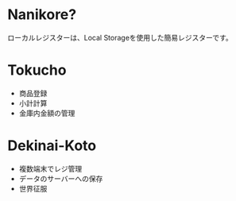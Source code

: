 # Nanikore?
ローカルレジスターは、Local Storageを使用した簡易レジスターです。

# Tokucho
- 商品登録
- 小計計算
- 金庫内金額の管理

# Dekinai-Koto
- 複数端末でレジ管理
- データのサーバーへの保存
- 世界征服